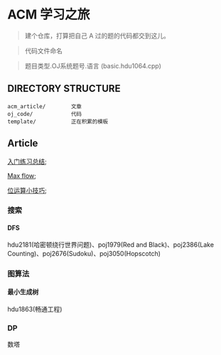 ACM 学习之旅
===========

> 建个仓库，打算把自己 A 过的题的代码都交到这儿。

>代码文件命名

>题目类型.OJ系统题号.语言
(basic.hdu1064.cpp)

DIRECTORY STRUCTURE
-------------------

```
acm_article/        文章
oj_code/            代码
template/           正在积累的模板
```

Article
--------
[入门练习总结](acm_article/gettingstarted.md);

[Max flow](template/maxflow.ek.cpp);

[位运算小技巧](acm_article/operation.md);


### 搜索

#### DFS

hdu2181(哈密顿绕行世界问题)、poj1979(Red and Black)、poj2386(Lake Counting)、poj2676(Sudoku)、poj3050(Hopscotch)


### 图算法

#### 最小生成树
hdu1863(畅通工程)

### DP
数塔
